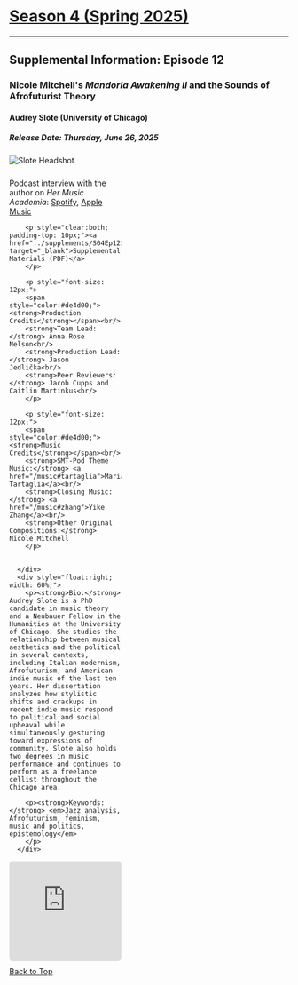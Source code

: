 <div class="seasonheader">
    <a href="/episodes/season04"><h1 class="seasonheader-text">Season 4 (Spring 2025)</h1></a>
</div>

<div>
<hr>
<h2>Supplemental Information: Episode 12</h2>

  <div class="supplement" id="e4.12">
    <h3 class="supplement-title">Nicole Mitchell's <em>Mandorla Awakening II</em> and the Sounds of Afrofuturist Theory</h3>
    <h4>Audrey Slote (University of Chicago)</h4>
    <h5>Release Date: Thursday, June 26, 2025</h5>
    <div class="floatsupps">
      <div style="float:left; width: 40%;">
        <img class="biopic" alt="Slote Headshot" src="../supplements/S04Ep12slote.jpg">
        <p style="clear:both; padding-top: 10px; padding-right: 10px">Podcast interview with the author on <em>Her Music Academia</em>: <a href="https://open.spotify.com/episode/4FlH4Fqy8X1WjQRY5nPv7y?si=43c7fa1140f947bf&fbclid=IwY2xjawIE0rdleHRuA2FlbQIxMAABHYwvE2LRuHfvnRllFwJDxVESyTZwA1OBPyBWlE-CqOFdOluPDqwOnh3PVQ_aem_pC27WHYsLz3oEaU73nmzRw&nd=1&dlsi=7cc879856dd74192">Spotify</a>, <a href="https://podcasts.apple.com/us/podcast/stylistic-shifts-in-2010s-pop-music-with-audrey-slote/id1562909620?i=1000665864855">Apple Music</a><br/></p>

        <p style="clear:both; padding-top: 10px;"><a href="../supplements/S04Ep12Supp_slote.pdf" target="_blank">Supplemental Materials (PDF)</a>
        </p>

        <p style="font-size: 12px;">
        <span style="color:#de4d00;"><strong>Production Credits</strong></span><br/>
        <strong>Team Lead:</strong> Anna Rose Nelson<br/>
        <strong>Production Lead:</strong> Jason Jedlička<br/>
        <strong>Peer Reviewers:</strong> Jacob Cupps and Caitlin Martinkus<br/>
        </p>

        <p style="font-size: 12px;">
        <span style="color:#de4d00;"><strong>Music Credits</strong></span><br/>
        <strong>SMT-Pod Theme Music:</strong> <a href="/music#tartaglia">Maria Tartaglia</a><br/>
        <strong>Closing Music:</strong> <a href="/music#zhang">Yike Zhang</a><br/>
        <strong>Other Original Compositions:</strong> Nicole Mitchell
        </p>


      </div>
      <div style="float:right; width: 60%;">
        <p><strong>Bio:</strong> Audrey Slote is a PhD candidate in music theory and a Neubauer Fellow in the Humanities at the University of Chicago. She studies the relationship between musical aesthetics and the political in several contexts, including Italian modernism, Afrofuturism, and American indie music of the last ten years. Her dissertation analyzes how stylistic shifts and crackups in recent indie music respond to political and social upheaval while simultaneously gesturing toward expressions of community. Slote also holds two degrees in music performance and continues to perform as a freelance cellist throughout the Chicago area.
</p>

        <p><strong>Keywords:</strong> <em>Jazz analysis, Afrofuturism, feminism, music and politics, epistemology</em>
        </p>
      </div>
<div style="width: 100%; height: 180px; margin-top: 10px; margin-bottom: 10px; border-radius: 6px; overflow:hidden; clear:both;">
<iframe style="width: 100%; height: 180px;" frameborder="no" scrolling="no" seamless src="https://player.captivate.fm/episode/dbca623f-e830-4884-97f1-63ce28eb2d33/"></iframe></div>
    <a class="to-top" href="#top">Back to Top</a>
  </div>  